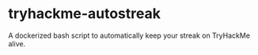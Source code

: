 # tryhackme-autostreak
A dockerized bash script to automatically keep your streak on TryHackMe alive.
